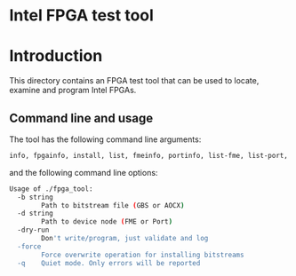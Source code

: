 # Intel FPGA test tool

# Introduction

This directory contains an FPGA test tool that can be used to locate, examine and program Intel
FPGAs.

## Command line and usage

The tool has the following command line arguments:

```bash
info, fpgainfo, install, list, fmeinfo, portinfo, list-fme, list-port, pr
```

and the following command line options:

```bash
Usage of ./fpga_tool:
  -b string
    	Path to bitstream file (GBS or AOCX)
  -d string
    	Path to device node (FME or Port)
  -dry-run
    	Don't write/program, just validate and log
  -force
    	Force overwrite operation for installing bitstreams
  -q	Quiet mode. Only errors will be reported
```
